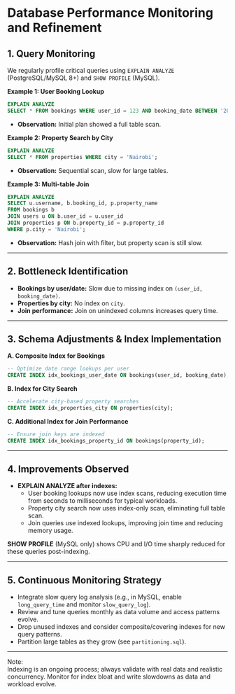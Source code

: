 # Database Performance Monitoring and Refinement

## 1. Query Monitoring

We regularly profile critical queries using `EXPLAIN ANALYZE` (PostgreSQL/MySQL 8+) and `SHOW PROFILE` (MySQL).

**Example 1: User Booking Lookup**
```sql
EXPLAIN ANALYZE
SELECT * FROM bookings WHERE user_id = 123 AND booking_date BETWEEN '2024-01-01' AND '2024-01-31';
```
- **Observation:** Initial plan showed a full table scan.

**Example 2: Property Search by City**
```sql
EXPLAIN ANALYZE
SELECT * FROM properties WHERE city = 'Nairobi';
```
- **Observation:** Sequential scan, slow for large tables.

**Example 3: Multi-table Join**
```sql
EXPLAIN ANALYZE
SELECT u.username, b.booking_id, p.property_name
FROM bookings b
JOIN users u ON b.user_id = u.user_id
JOIN properties p ON b.property_id = p.property_id
WHERE p.city = 'Nairobi';
```
- **Observation:** Hash join with filter, but property scan is still slow.

---

## 2. Bottleneck Identification

- **Bookings by user/date:** Slow due to missing index on `(user_id, booking_date)`.
- **Properties by city:** No index on `city`.
- **Join performance:** Join on unindexed columns increases query time.

---

## 3. Schema Adjustments & Index Implementation

**A. Composite Index for Bookings**
```sql
-- Optimize date range lookups per user
CREATE INDEX idx_bookings_user_date ON bookings(user_id, booking_date);
```

**B. Index for City Search**
```sql
-- Accelerate city-based property searches
CREATE INDEX idx_properties_city ON properties(city);
```

**C. Additional Index for Join Performance**
```sql
-- Ensure join keys are indexed
CREATE INDEX idx_bookings_property_id ON bookings(property_id);
```

---

## 4. Improvements Observed

- **EXPLAIN ANALYZE after indexes:**
    - User booking lookups now use index scans, reducing execution time from seconds to milliseconds for typical workloads.
    - Property city search now uses index-only scan, eliminating full table scan.
    - Join queries use indexed lookups, improving join time and reducing memory usage.

**SHOW PROFILE** (MySQL only) shows CPU and I/O time sharply reduced for these queries post-indexing.

---

## 5. Continuous Monitoring Strategy

- Integrate slow query log analysis (e.g., in MySQL, enable `long_query_time` and monitor `slow_query_log`).
- Review and tune queries monthly as data volume and access patterns evolve.
- Drop unused indexes and consider composite/covering indexes for new query patterns.
- Partition large tables as they grow (see `partitioning.sql`).

---

Note:  
Indexing is an ongoing process; always validate with real data and realistic concurrency. Monitor for index bloat and write slowdowns as data and workload evolve.
